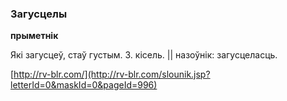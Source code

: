 ### Загусцелы
**прыметнік**

Які загусцеў, стаў густым. З. кісель. || назоўнік: загусцеласць.

<a rel="author">[http://rv-blr.com/](http://rv-blr.com/slounik.jsp?letterId=0&maskId=0&pageId=996)</a>
